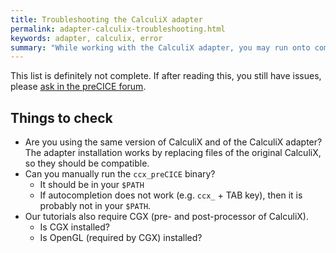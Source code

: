 ```yaml
---
title: Troubleshooting the CalculiX adapter
permalink: adapter-calculix-troubleshooting.html
keywords: adapter, calculix, error
summary: "While working with the CalculiX adapter, you may run onto common issues. This is a collection of what we know could go wrong."
---
```


This list is definitely not complete. If after reading this, you still have issues, please [ask in the preCICE forum](https://precice.discourse.group/).

## Things to check

* Are you using the same version of CalculiX and of the CalculiX adapter? The adapter installation works by replacing files of the original CalculiX, so they should be compatible.
* Can you manually run the `ccx_preCICE` binary?
  * It should be in your `$PATH`
  * If autocompletion does not work (e.g. `ccx_` + TAB key), then it is probably not in your `$PATH`.
* Our tutorials also require CGX (pre- and post-processor of CalculiX).
  * Is CGX installed?
  * Is OpenGL (required by CGX) installed?

